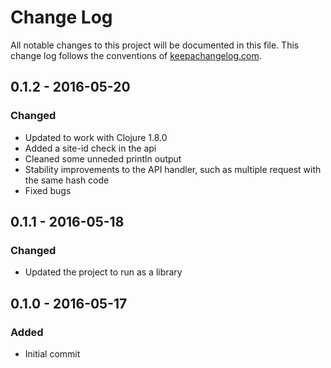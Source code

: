 # Change Log
All notable changes to this project will be documented in this file. This change log follows the conventions of [keepachangelog.com](http://keepachangelog.com/).

## 0.1.2 - 2016-05-20
### Changed
- Updated to work with Clojure 1.8.0
- Added a site-id check in the api
- Cleaned some unneded println output
- Stability improvements to the API handler, such as multiple request with the same hash code
- Fixed bugs


## 0.1.1 - 2016-05-18
### Changed
- Updated the project to run as a library

## 0.1.0 - 2016-05-17
### Added
- Initial commit
